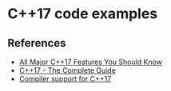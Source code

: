 # C++17 code examples

## References
* [All Major C++17 Features You Should Know](https://www.cppstories.com/2017/01/cpp17features/)
* [C++17 - The Complete Guide](https://www.cppstd17.com/)
* [Compiler support for C++17](https://en.cppreference.com/w/cpp/compiler_support/17)
